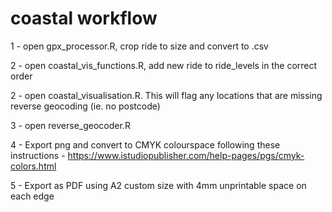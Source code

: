# coastal workflow

1 - open gpx_processor.R, crop ride to size and convert to .csv

2 - open coastal_vis_functions.R, add new ride to ride_levels in the correct order

2 - open coastal_visualisation.R. This will flag any locations that are missing reverse geocoding (ie. no postcode)

3 - open reverse_geocoder.R

4 - Export png and convert to CMYK colourspace following these instructions - https://www.istudiopublisher.com/help-pages/pgs/cmyk-colors.html

5 - Export as PDF using A2 custom size with 4mm unprintable space on each edge
